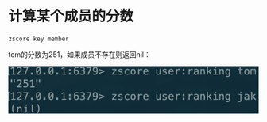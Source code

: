 # 计算某个成员的分数

```text
zscore key member
```

tom的分数为251，如果成员不存在则返回nil：

![](../../.gitbook/assets/image%20%2869%29.png)

